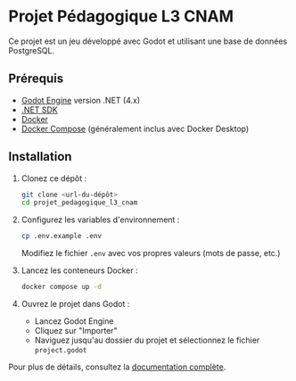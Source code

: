 # Projet Pédagogique L3 CNAM

Ce projet est un jeu développé avec Godot et utilisant une base de données PostgreSQL.

## Prérequis

- [Godot Engine](https://godotengine.org/download) version .NET (4.x)
- [.NET SDK](https://dotnet.microsoft.com/download) 
- [Docker](https://www.docker.com/products/docker-desktop/)
- [Docker Compose](https://docs.docker.com/compose/install/) (généralement inclus avec Docker Desktop)

## Installation

1. Clonez ce dépôt :
   ```bash
   git clone <url-du-dépôt>
   cd projet_pedagogique_l3_cnam
   ```

2. Configurez les variables d'environnement :
   ```bash
   cp .env.example .env
   ```
   
   Modifiez le fichier `.env` avec vos propres valeurs (mots de passe, etc.)

3. Lancez les conteneurs Docker :
   ```bash
   docker compose up -d
   ```

4. Ouvrez le projet dans Godot :
   - Lancez Godot Engine
   - Cliquez sur "Importer"
   - Naviguez jusqu'au dossier du projet et sélectionnez le fichier `project.godot`



Pour plus de détails, consultez la [documentation complète](./docs/README.md). 